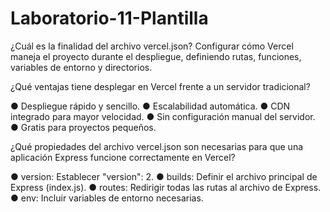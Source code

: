 # Laboratorio-11-Plantilla


¿Cuál es la finalidad del archivo vercel.json?
Configurar cómo Vercel maneja el proyecto durante el despliegue, definiendo rutas,
funciones, variables de entorno y directorios.


¿Qué ventajas tiene desplegar en Vercel frente a un servidor tradicional?

● Despliegue rápido y sencillo.
● Escalabilidad automática.
● CDN integrado para mayor velocidad.
● Sin configuración manual del servidor.
● Gratis para proyectos pequeños.


¿Qué propiedades del archivo vercel.json son necesarias para que una aplicación Express
funcione correctamente en Vercel?

● version: Establecer "version": 2.
● builds: Definir el archivo principal de Express (index.js).
● routes: Redirigir todas las rutas al archivo de Express.
● env: Incluir variables de entorno necesarias.
